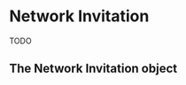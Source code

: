 # Network Invitation

TODO



## The Network Invitation object

<!--@include: ./includes/network-invitation.md-->